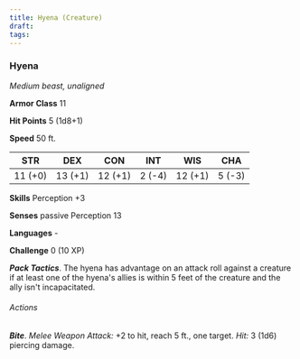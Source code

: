 ```yaml
---
title: Hyena (Creature)
draft: 
tags:
---
```


### Hyena

*Medium beast, unaligned*

**Armor Class** 11

**Hit Points** 5 (1d8+1)

**Speed** 50 ft.

| STR     | DEX     | CON     | INT    | WIS     | CHA    |
|---------|---------|---------|--------|---------|--------|
| 11 (+0) | 13 (+1) | 12 (+1) | 2 (-4) | 12 (+1) | 5 (-3) |

**Skills** Perception +3

**Senses** passive Perception 13

**Languages** -

**Challenge** 0 (10 XP)

***Pack Tactics***. The hyena has advantage on an attack roll against a creature if at least one of the hyena's allies is within 5 feet of the creature and the ally isn't incapacitated.

###### Actions

***Bite***. *Melee Weapon Attack:* +2 to hit, reach 5 ft., one target. *Hit:* 3 (1d6) piercing damage.